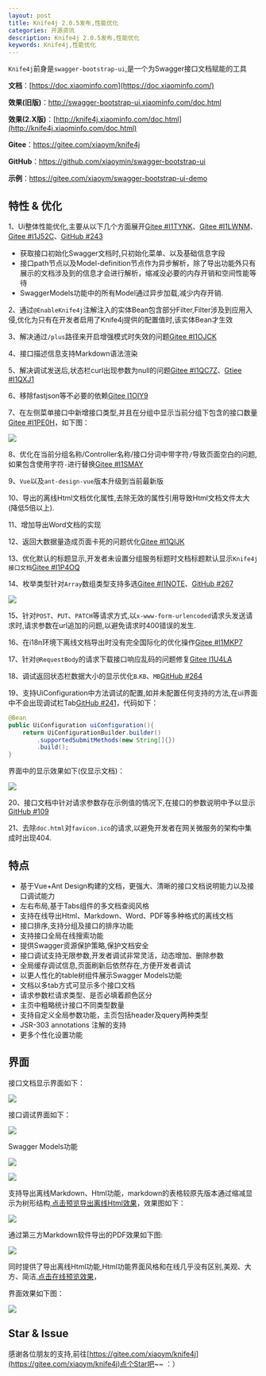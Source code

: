 ```yaml
---
layout: post
title: Knife4j 2.0.5发布,性能优化
categories: 开源资讯
description: Knife4j 2.0.5发布,性能优化
keywords: Knife4j,性能优化
---
```


`Knife4j`前身是`swagger-bootstrap-ui`,是一个为Swagger接口文档赋能的工具

**文档**：[https://doc.xiaominfo.com](https://doc.xiaominfo.com/)

**效果(旧版)**：http://swagger-bootstrap-ui.xiaominfo.com/doc.html

**效果(2.X版)**：[http://knife4j.xiaominfo.com/doc.html](http://knife4j.xiaominfo.com/doc.html)

**Gitee**：https://gitee.com/xiaoym/knife4j

**GitHub**：https://github.com/xiaoymin/swagger-bootstrap-ui

**示例**：https://gitee.com/xiaoym/swagger-bootstrap-ui-demo

## 特性 & 优化

1、Ui整体性能优化,主要从以下几个方面展开[Gitee #I1TYNK](https://gitee.com/xiaoym/knife4j/issues/I1TYNK)、[Gitee #I1LWNM](https://gitee.com/xiaoym/knife4j/issues/I1LWNM)、[Gitee #I1J52C](https://gitee.com/xiaoym/knife4j/issues/I1J52C)、[GitHub #243](https://github.com/xiaoymin/swagger-bootstrap-ui/issues/243)

- 获取接口初始化Swagger文档时,只初始化菜单、以及基础信息字段
- 接口path节点以及Model-definition节点作为异步解析，除了导出功能外只有展示的文档涉及到的信息才会进行解析，缩减没必要的内存开销和空间性能等待
- SwaggerModels功能中的所有Model通过异步加载,减少内存开销.

2、通过`@EnableKnife4j`注解注入的实体Bean包含部分Filter,Filter涉及到应用入侵,优化为只有在开发者启用了Knife4j提供的配置值时,该实体Bean才生效

3、解决通过`/plus`路径来开启增强模式时失效的问题[Gitee #I1OJCK](https://gitee.com/xiaoym/knife4j/issues/I1OJCK)

4、接口描述信息支持Markdown语法渲染

5、解决调试发送后,状态栏curl出现参数为null的问题[Gitee #I1QC7Z](https://gitee.com/xiaoym/knife4j/issues/I1QC7Z)、[Gtiee #I1QXJ1](https://gitee.com/xiaoym/knife4j/issues/I1QXJ1)

6、移除fastjson等不必要的依赖[Gitee I1OIY9](https://gitee.com/xiaoym/knife4j/issues/I1OIY9)

7、在左侧菜单接口中新增接口类型,并且在分组中显示当前分组下包含的接口数量[Gitee #I1PE0H](https://gitee.com/xiaoym/knife4j/issues/I1PE0H)，如下图：

![](/images/blog/knife4j2.0.5/requestArr.png)

8、优化在当前分组名称/Controller名称/接口分词中带字符`/`导致页面空白的问题,如果包含使用字符`-`进行替换[Gitee #I1SMAY](https://gitee.com/xiaoym/knife4j/issues/I1SMAY)

9、`Vue`以及`ant-design-vue`版本升级到当前最新版

10、导出的离线Html文档优化属性,去除无效的属性引用导致Html文档文件太大(降低5倍以上).

11、增加导出Word文档的实现

12、返回大数据量造成页面卡死的问题优化[Gitee #I1QIJK](https://gitee.com/xiaoym/knife4j/issues/I1QIJK)

13、优化默认的标题显示,开发者未设置分组服务标题时文档标题默认显示`Knife4j 接口文档`[Gitee #I1P4OQ](https://gitee.com/xiaoym/knife4j/issues/I1P4OQ)

14、枚举类型针对`Array`数组类型支持多选[Gitee #I1NOTE](https://gitee.com/xiaoym/knife4j/issues/I1NOTE)、[GitHub #267](https://github.com/xiaoymin/swagger-bootstrap-ui/issues/267)

![](/images/blog/knife4j2.0.5/enumArr.png)

15、针对`POST`、`PUT`、`PATCH`等请求方式,以`x-www-form-urlencoded`请求头发送请求时,请求参数在url追加的问题,以避免请求时400错误的发生.

16、在i18n环境下离线文档导出时没有完全国际化的优化操作[Gitee #I1MKP7](https://gitee.com/xiaoym/knife4j/issues/I1MKP7)

17、针对`@RequestBody`的请求下载接口响应乱码的问题修复[Gitee I1U4LA](https://gitee.com/xiaoym/knife4j/issues/I1U4LA)

18、调试返回状态栏数据大小的显示优化`B`.`KB`、`MB`[GitHub #264](https://github.com/xiaoymin/swagger-bootstrap-ui/issues/264)

19、支持UiConfiguration中方法调试的配置,如并未配置任何支持的方法,在ui界面中不会出现调试栏Tab[GitHub #241](https://github.com/xiaoymin/swagger-bootstrap-ui/issues/241)，代码如下：

```java
@Bean
public UiConfiguration uiConfiguration(){
    return UiConfigurationBuilder.builder()
        .supportedSubmitMethods(new String[]{})
        .build();
}
```

界面中的显示效果如下(仅显示文档)：

![](https://oscimg.oschina.net/oscnet/up-c2ff4f08dc156bae37d44bf8502a5fde6fa.png)

20、接口文档中针对请求参数存在示例值的情况下,在接口的参数说明中予以显示[GitHub #109](https://github.com/xiaoymin/swagger-bootstrap-ui/issues/109)

21、去除`doc.html`对`favicon.ico`的请求,以避免开发者在网关微服务的架构中集成时出现404.

## 特点

- 基于Vue+Ant Design构建的文档，更强大、清晰的接口文档说明能力以及接口调试能力
- 左右布局,基于Tabs组件的多文档查阅风格
- 支持在线导出Html、Markdown、Word、PDF等多种格式的离线文档
- 接口排序,支持分组及接口的排序功能
- 支持接口全局在线搜索功能
- 提供Swagger资源保护策略,保护文档安全
- 接口调试支持无限参数,开发者调试非常灵活，动态增加、删除参数
- 全局缓存调试信息,页面刷新后依然存在,方便开发者调试
- 以更人性化的table树组件展示Swagger Models功能
- 文档以多tab方式可显示多个接口文档
- 请求参数栏请求类型、是否必填着颜色区分
- 主页中粗略统计接口不同类型数量
- 支持自定义全局参数功能，主页包括header及query两种类型
- JSR-303 annotations 注解的支持
- 更多个性化设置功能

## 界面

接口文档显示界面如下：

![](/images/blog/knife4j2.0.5/k-1.png)

接口调试界面如下：

![](/images/blog/knife4j2.0.5/k-2.png)

Swagger Models功能

![](/images/blog/knife4j2.0.5/k-3.png)

![](/images/blog/knife4j2.0.5/k-4.png)

支持导出离线Markdown、Html功能，markdown的表格较原先版本通过缩减显示为树形结构,[点击预览导出离线Html效果](https://doc.xiaominfo.com/html/knife4j-export-html.html)，效果图如下：

![](/images/blog/knife4j2.0.5/k-5.png)

通过第三方Markdown软件导出的PDF效果如下图:

![](/images/blog/knife4j2.0.5/k-6.png)

同时提供了导出离线Html功能,Html功能界面风格和在线几乎没有区别,美观、大方、简洁,[点击在线预览效果](https://doc.xiaominfo.com/Knife4j-Offline-Html.html)，

界面效果如下图：

![](/images/blog/knife4j2.0.5/k-7.png)

## Star & Issue

感谢各位朋友的支持,前往[https://gitee.com/xiaoym/knife4j](https://gitee.com/xiaoym/knife4j)点个Star吧~~ ：）